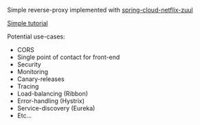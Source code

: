 Simple reverse-proxy implemented with [spring-cloud-netflix-zuul](https://cloud.spring.io/spring-cloud-netflix/single/spring-cloud-netflix.html#_router_and_filter_zuul)

[Simple tutorial](https://spring.io/guides/gs/routing-and-filtering/)

Potential use-cases:
- CORS
- Single point of contact for front-end
- Security
- Monitoring
- Canary-releases
- Tracing
- Load-balancing (Ribbon)
- Error-handling (Hystrix)
- Service-discovery (Eureka)
- Etc...



